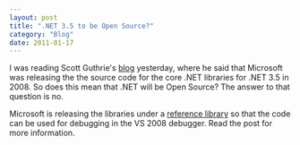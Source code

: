 ```yaml
---
layout: post
title: ".NET 3.5 to be Open Source?"
category: "Blog"
date: 2011-01-17
---
```



I was reading Scott Guthrie's [blog](http://weblogs.asp.net/scottgu/archive/2007/10/03/releasing-the-source-code-for-the-net-framework-libraries.aspx) yesterday, where he said that Microsoft was releasing the the source code for the core .NET libraries for .NET 3.5 in 2008\. So does this mean that .NET will be Open Source? The answer to that question is no.

Microsoft is releasing the libraries under a [reference library](http://www.microsoft.com/resources/sharedsource/licensingbasics/referencelicense.mspx) so that the code can be used for debugging in the VS 2008 debugger. Read the post for more information.